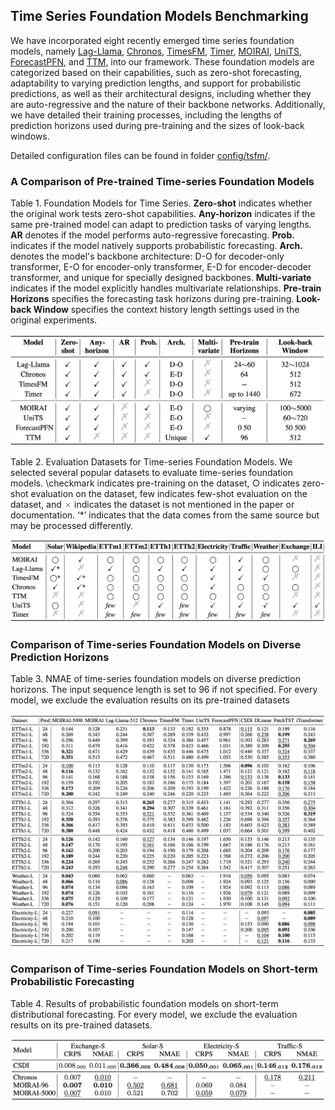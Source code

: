 ## Time Series Foundation Models Benchmarking




We have incorporated eight recently emerged time series foundation models, namely [Lag-Llama](https://github.com/time-series-foundation-models/lag-llama), [Chronos](https://github.com/amazon-science/chronos-forecasting), [TimesFM](https://github.com/google-research/timesfm), [Timer](https://github.com/thuml/Large-Time-Series-Model), [MOIRAI](https://github.com/SalesforceAIResearch/uni2ts), [UniTS](https://github.com/mims-harvard/UniTS), [ForecastPFN](https://github.com/abacusai/ForecastPFN), and [TTM](https://github.com/ibm-granite/granite-tsfm), into our framework. These foundation models are categorized based on their capabilities, such as zero-shot forecasting, adaptability to varying prediction lengths, and support for probabilistic predictions, as well as their architectural designs, including whether they are auto-regressive and the nature of their backbone networks. Additionally, we have detailed their training processes, including the lengths of prediction horizons used during pre-training and the sizes of look-back windows. 

Detailed configuration files can be found in folder [config/tsfm/](../../config/tsfm/).

### A Comparison of Pre-trained Time-series Foundation Models

Table 1. Foundation Models for Time Series. **Zero-shot** indicates whether the original work tests zero-shot capabilities. **Any-horizon** indicates if the same pre-trained model can adapt to prediction tasks of varying lengths. **AR** denotes if the model performs auto-regressive forecasting. **Prob.** indicates if the model natively supports probabilistic forecasting. **Arch.** denotes the model's backbone architecture: D-O for decoder-only transformer, E-O for encoder-only transformer, E-D for encoder-decoder transformer, and unique for specially designed backbones. **Multi-variate** indicates if the model explicitly handles multivariate relationships. **Pre-train Horizons** specifies the forecasting task horizons during pre-training. **Look-back Window** specifies the context history length settings used in the original experiments.

![Foundation model summary](./figs/FM_summary.jpg)

Table 2. Evaluation Datasets for Time-series Foundation Models. We selected several popular datasets to evaluate time-series foundation models. \checkmark indicates pre-training on the dataset, $\bigcirc$ indicates zero-shot evaluation on the dataset, few indicates few-shot evaluation on the dataset, and <span style="color:gray;">&#10007;</span> indicates the dataset is not mentioned in the paper or documentation. ‘*’ indicates that the data comes from the same source but may be processed differently.


![pre-train datasets summary](./figs/FM_dataset.jpg)


### Comparison of Time-series Foundation Models on Diverse Prediction Horizons

Table 3. NMAE of time-series foundation models on diverse prediction horizons. The input sequence length is set to 96 if not specified. For every model, we exclude the evaluation results on its pre-trained datasets

![Comparison of Time-series Foundation Models on Diverse Prediction Horizons](./figs/fm_var_hor.jpg)

### Comparison of Time-series Foundation Models on Short-term Probabilistic Forecasting

Table 4. Results of probabilistic foundation models on short-term distributional forecasting. For every model, we exclude the evaluation results on its pre-trained datasets.

![Comparison of Time-series Foundation Models on short-term scenerio](./figs/fm_short_term.jpg)
